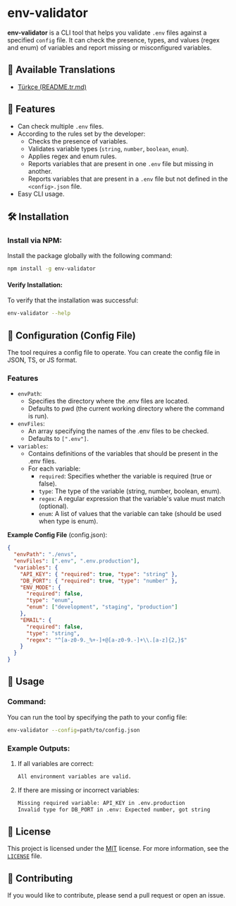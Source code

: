 # env-validator

**env-validator** is a CLI tool that helps you validate `.env` files against a specified `config` file. It can check the presence, types, and values (regex and enum) of variables and report missing or misconfigured variables.

## 📖 Available Translations

- [Türkçe (README.tr.md)](README.tr.md)

## 🚀 Features

- Can check multiple `.env` files.
- According to the rules set by the developer:
  - Checks the presence of variables.
  - Validates variable types (`string`, `number`, `boolean`, `enum`).
  - Applies regex and enum rules.
  - Reports variables that are present in one `.env` file but missing in another.
  - Reports variables that are present in a `.env` file but not defined in the `<config>.json` file.
- Easy CLI usage.

## 🛠️ Installation

### **Install via NPM**:

Install the package globally with the following command:

```bash
npm install -g env-validator
```

#### Verify Installation:

To verify that the installation was successful:

```bash
env-validator --help
```

## 📂 Configuration (Config File)

The tool requires a config file to operate. You can create the config file in JSON, TS, or JS format.

### Features

- `envPath`:
  - Specifies the directory where the .env files are located.
  - Defaults to pwd (the current working directory where the command is run).
- `envFiles`:
  - An array specifying the names of the .env files to be checked.
  - Defaults to `[".env"]`.
- `variables`:
  - Contains definitions of the variables that should be present in the .env files.
  - For each variable:
    - `required`: Specifies whether the variable is required (true or false).
    - `type`: The type of the variable (string, number, boolean, enum).
    - `regex`: A regular expression that the variable's value must match (optional).
    - `enum`: A list of values that the variable can take (should be used when type is enum).

**Example Config File** (config.json):

```json
{
  "envPath": "./envs",
  "envFiles": [".env", ".env.production"],
  "variables": {
    "API_KEY": { "required": true, "type": "string" },
    "DB_PORT": { "required": true, "type": "number" },
    "ENV_MODE": {
      "required": false,
      "type": "enum",
      "enum": ["development", "staging", "production"]
    },
    "EMAIL": {
      "required": false,
      "type": "string",
      "regex": "^[a-z0-9._%+-]+@[a-z0-9.-]+\\.[a-z]{2,}$"
    }
  }
}
```

## 🔧 Usage

### Command:

You can run the tool by specifying the path to your config file:

```bash
env-validator --config=path/to/config.json
```

### Example Outputs:

1. If all variables are correct:

   ```bash
   All environment variables are valid.
   ```

2. If there are missing or incorrect variables:

   ```bash
   Missing required variable: API_KEY in .env.production
   Invalid type for DB_PORT in .env: Expected number, got string
   ```

## 📜 License

This project is licensed under the [MIT](https://opensource.org/licenses/MIT) license. For more information, see the [`LICENSE`](./LICENSE) file.

## 🤝 Contributing

If you would like to contribute, please send a pull request or open an issue.
